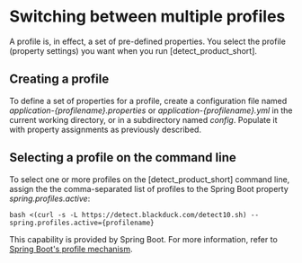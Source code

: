 # Switching between multiple profiles

A profile is, in effect, a set of pre-defined properties. You select the profile (property settings)
you want when you run [detect_product_short].

## Creating a profile

To define a set of properties for a profile, create a configuration file named *application-{profilename}.properties*
or *application-{profilename}.yml* in the current working directory, or in a subdirectory named *config*.
Populate it with property assignments as previously described.

## Selecting a profile on the command line

To select one or more profiles on the [detect_product_short] command line, assign the the comma-separated list of profiles
to the Spring Boot property *spring.profiles.active*:
```
bash <(curl -s -L https://detect.blackduck.com/detect10.sh) --spring.profiles.active={profilename}
```

This capability is provided by Spring Boot. For more information, refer to
[Spring Boot's profile mechanism](https://docs.spring.io/spring-boot/docs/2.4.5/reference/html/spring-boot-features.html#boot-features-profiles).
